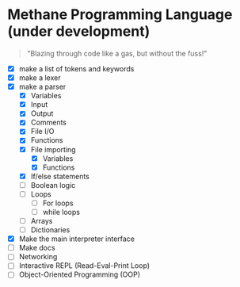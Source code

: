 # Methane Programming Language (under development)

> "Blazing through code like a gas, but without the fuss!"

- [x] make a list of tokens and keywords
- [x] make a lexer
- [x] make a parser
  - [x] Variables
  - [x] Input
  - [x] Output
  - [x] Comments
  - [x] File I/O
  - [x] Functions
  - [x] File importing
    - [x] Variables
    - [x] Functions
  - [x] If/else statements
  - [ ] Boolean logic 
  - [ ] Loops
    - [ ] For loops
    - [ ] while loops
  - [ ] Arrays
  - [ ] Dictionaries
- [x] Make the main interpreter interface
- [ ] Make docs
- [ ] Networking
- [ ] Interactive REPL (Read-Eval-Print Loop)
- [ ] Object-Oriented Programming (OOP)
